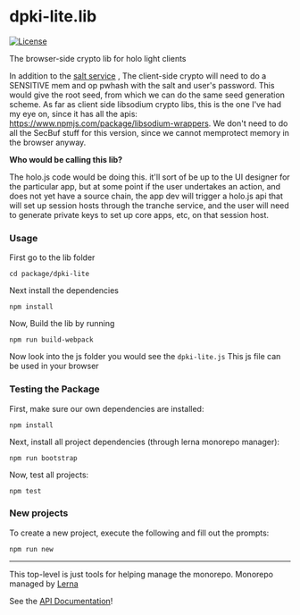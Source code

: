 # dpki-lite.lib

[![License](https://img.shields.io/badge/License-Apache%202.0-blue.svg)](https://opensource.org/licenses/Apache-2.0)

The browser-side crypto lib for holo light clients

In addition to the [salt service](https://docs.google.com/document/d/1VIbQDdSnnd4BNgjtupjVeH9PPNe8kgqETpPhIIWyGBU/edit) ,
The client-side crypto will need to do a SENSITIVE mem and op pwhash with the salt and user's password. This would give the root seed, from which we can do the same seed generation scheme.
As far as client side libsodium crypto libs, this is the one I've had my eye on, since it has all the apis: https://www.npmjs.com/package/libsodium-wrappers. We don't need to do all the SecBuf stuff for this version, since we cannot memprotect memory in the browser anyway.

**Who would be calling this lib?**

The holo.js code would be doing this. it'll sort of be up to the UI designer for the particular app, but at some point if the user undertakes an action, and does not yet have a source chain, the app dev will trigger a holo.js api that will set up session hosts through the tranche service, and the user will need to generate private keys to set up core apps, etc, on that session host.

### Usage

First go to the lib folder
```shell
cd package/dpki-lite
```

Next install the dependencies
```shell
npm install
```

Now, Build the lib by running
```shell
npm run build-webpack
```
Now look into the js folder you would see the `dpki-lite.js`
This js file can be used in your browser 

### Testing the Package

First, make sure our own dependencies are installed:

```shell
npm install
```

Next, install all project dependencies (through lerna monorepo manager):

```shell
npm run bootstrap
```

Now, test all projects:

```shell
npm test
```

### New projects

To create a new project, execute the following and fill out the prompts:

```shell
npm run new
```

---

This top-level is just tools for helping manage the monorepo. Monorepo managed by [Lerna](https://www.npmjs.com/package/lerna)

See the [API Documentation](docs/index.md)!
